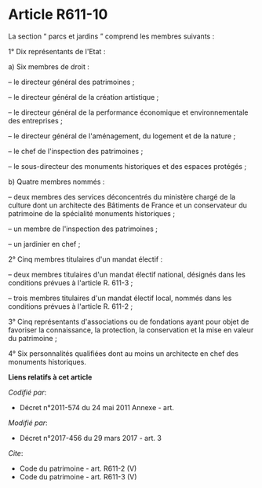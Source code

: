 # Article R611-10

La section “ parcs et jardins ” comprend les membres suivants : 

1° Dix représentants de l'Etat : 

a) Six membres de droit : 

– le directeur général des patrimoines ; 

– le directeur général de la création artistique ; 

– le directeur général de la performance économique et environnementale des entreprises ; 

– le directeur général de l'aménagement, du logement et de la nature ; 

– le chef de l'inspection des patrimoines ; 

– le sous-directeur des monuments historiques et des espaces protégés ; 

b) Quatre membres nommés : 

– deux membres des services déconcentrés du ministère chargé de la culture dont un architecte des Bâtiments de France et un
conservateur du patrimoine de la spécialité monuments historiques ; 

– un membre de l'inspection des patrimoines ; 

– un jardinier en chef ; 

2° Cinq membres titulaires d'un mandat électif : 

– deux membres titulaires d'un mandat électif national, désignés dans les conditions prévues à l'article R. 611-3 ; 

– trois membres titulaires d'un mandat électif local, nommés dans les conditions prévues à l'article R. 611-2 ; 

3° Cinq représentants d'associations ou de fondations ayant pour objet de favoriser la connaissance, la protection, la
conservation et la mise en valeur du patrimoine ; 

4° Six personnalités qualifiées dont au moins un architecte en chef des monuments historiques.

**Liens relatifs à cet article**

_Codifié par_:

  - Décret n°2011-574 du 24 mai 2011 Annexe - art.

_Modifié par_:

  - Décret n°2017-456 du 29 mars 2017 - art. 3

_Cite_:

  - Code du patrimoine - art. R611-2 (V)
  - Code du patrimoine - art. R611-3 (V)
